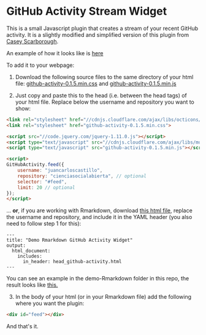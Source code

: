 # GitHub Activity Stream Widget

This is a small Javascript plugin that creates a stream of your recent GitHub activity.
It is a slightly modified and simplified version of this plugin from [Casey Scarborough](https://caseyscarborough.github.io/github-activity).

An example of how it looks like is [here](https://juancarloscastillo.github.io/jc-castillo/documents/github-activity/demo.html)

To add it to your webpage:

1. Download the following source files to the same directory of your html file: [github-activity-0.1.5.min.css](https://raw.githubusercontent.com/juancarloscastillo/github-activity/master/github-activity-0.1.5.min.css) and [github-activity-0.1.5.min.js](https://raw.githubusercontent.com/juancarloscastillo/github-activity/master/github-activity-0.1.5.min.js)

2. Just copy and paste this to the head (i.e. between the head tags) of your html file. Replace below the username and repository you want to show:

```html
<link rel="stylesheet" href="//cdnjs.cloudflare.com/ajax/libs/octicons/2.0.2/octicons.min.css">
<link rel="stylesheet" href="github-activity-0.1.5.min.css">

<script src="//code.jquery.com/jquery-1.11.0.js"></script>
<script type="text/javascript" src="//cdnjs.cloudflare.com/ajax/libs/mustache.js/0.7.2/mustache.min.js"></script>
<script type="text/javascript" src="github-activity-0.1.5.min.js"></script>

<script>
GitHubActivity.feed({
	username: "juancarloscastillo",
	repository: "cienciasocialabierta", // optional
	selector: "#feed",
	limit: 20 // optional
});
</script>

```

... **or**, if you are working with Rmarkdown, download [this html file](https://raw.githubusercontent.com/juancarloscastillo/github-activity/master/demo-Rmarkdown/head_github-activity.html), replace the username and repository, and include it in the YAML header (you also need to follow step 1 for this):

```
---
title: "Demo Rmarkdown GitHub Activity Widget"
output:
  html_document:
    includes:
      in_header: head_github-activity.html
---

```

You can see an example in the demo-Rmarkdown folder in this repo, the result looks like [this.](https://htmlpreview.github.io/?https://github.com/juancarloscastillo/github-activity/blob/master/demo-Rmarkdown/demo.html)


3. In the body of your html (or in your Rmarkdown file) add the following where you want the plugin:

```html
<div id="feed"></div>
```

And that's it.
